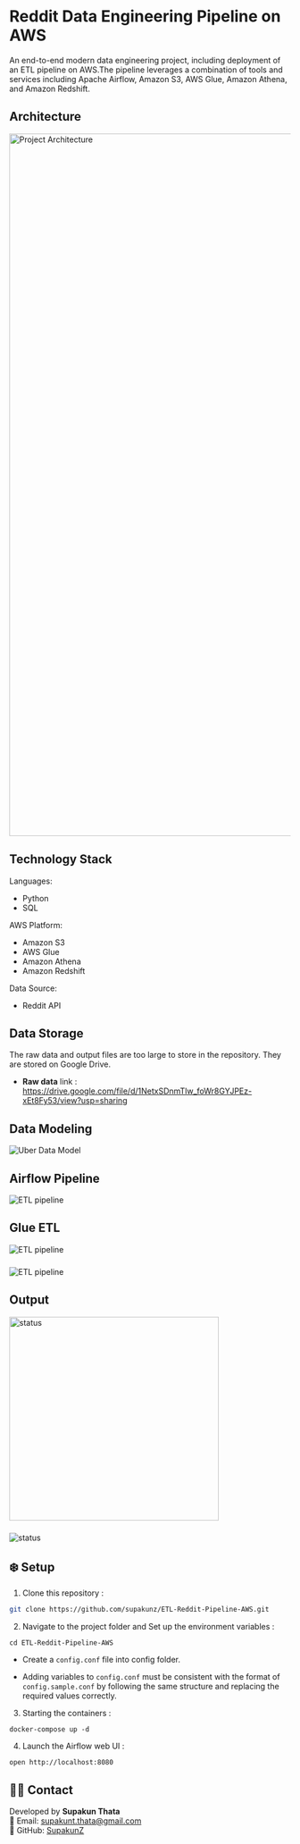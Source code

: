 # Reddit Data Engineering Pipeline on AWS

An end-to-end modern data engineering project, including deployment of an ETL pipeline on AWS.The pipeline leverages a combination of tools and services including Apache Airflow, Amazon S3, AWS Glue, Amazon Athena, and Amazon Redshift.

## Architecture
<img width="1258" alt="Project Architecture" src="https://github.com/user-attachments/assets/3cab990d-21d1-4d34-9ece-2e45426ae24c">


## Technology Stack
Languages: 
* Python
* SQL

AWS Platform: 
* Amazon S3
* AWS Glue
* Amazon Athena
* Amazon Redshift

Data Source:
* Reddit API

## Data Storage
The raw data and output files are too large to store in the repository. They are stored on Google Drive.

- **Raw data** link : https://drive.google.com/file/d/1NetxSDnmTlw_foWr8GYJPEz-xEt8Fy53/view?usp=sharing

## Data Modeling
![Uber Data Model](https://github.com/user-attachments/assets/7ced58c2-7210-42ac-98d6-b0d73a353b80)

## Airflow Pipeline
<img alt="ETL pipeline" src="https://github.com/user-attachments/assets/48feae94-1c53-4c0c-822c-8ae6db28ad24">

## Glue ETL

<img alt="ETL pipeline" src="https://github.com/user-attachments/assets/b4621c07-6b6c-4713-a536-de047350a858">

###

<img alt="ETL pipeline" src="https://github.com/user-attachments/assets/a55772ed-c89d-441e-b6e5-ef83fb3f7f57">



## Output

<img src="https://github.com/user-attachments/assets/8ce24728-3f82-4ce9-a346-0886b8da24f5" style="padding-right:30px;" alt="status" height="365" width="375"/>

###

<img src="https://github.com/user-attachments/assets/5511c4f9-5e98-4ac8-92b7-132c2e20b164" alt="status"/>

## ❄️ Setup

1. Clone this repository :
```bash
git clone https://github.com/supakunz/ETL-Reddit-Pipeline-AWS.git
```

2. Navigate to the project folder and Set up the environment variables :
```
cd ETL-Reddit-Pipeline-AWS
```
- Create a `config.conf` file into config folder.
   
- Adding variables to `config.conf` must be consistent with the format of `config.sample.conf` by following the same structure and replacing the required values correctly.

3. Starting the containers :
```
docker-compose up -d
```

4. Launch the Airflow web UI :
```
open http://localhost:8080
```

## 🙋‍♂️ Contact

Developed by **Supakun Thata**  
📧 Email: supakunt.thata@gmail.com  
🔗 GitHub: [SupakunZ](https://github.com/SupakunZ)
